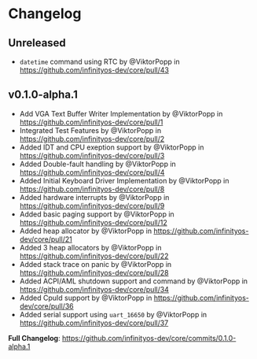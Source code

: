 # Changelog

## Unreleased

- `datetime` command using RTC by @ViktorPopp in
  https://github.com/infinityos-dev/core/pull/43

## v0.1.0-alpha.1

- Add VGA Text Buffer Writer Implementation by @ViktorPopp in
  https://github.com/infinityos-dev/core/pull/1
- Integrated Test Features by @ViktorPopp in
  https://github.com/infinityos-dev/core/pull/2
- Added IDT and CPU exeption support by @ViktorPopp in
  https://github.com/infinityos-dev/core/pull/3
- Added Double-fault handling by @ViktorPopp in
  https://github.com/infinityos-dev/core/pull/4
- Added Initial Keyboard Driver Implementation by @ViktorPopp in
  https://github.com/infinityos-dev/core/pull/8
- Added hardware interrupts by @ViktorPopp in
  https://github.com/infinityos-dev/core/pull/9
- Added basic paging support by @ViktorPopp in
  https://github.com/infinityos-dev/core/pull/12
- Added heap allocator by @ViktorPopp in
  https://github.com/infinityos-dev/core/pull/21
- Added 3 heap allocators by @ViktorPopp in
  https://github.com/infinityos-dev/core/pull/22
- Added stack trace on panic by @ViktorPopp in
  https://github.com/infinityos-dev/core/pull/28
- Added ACPI/AML shutdown support and command by @ViktorPopp in
  https://github.com/infinityos-dev/core/pull/34
- Added CpuId support by @ViktorPopp in
  https://github.com/infinityos-dev/core/pull/36
- Added serial support using `uart_16650` by @ViktorPopp in
  https://github.com/infinityos-dev/core/pull/37

**Full Changelog**: https://github.com/infinityos-dev/core/commits/0.1.0-alpha.1
